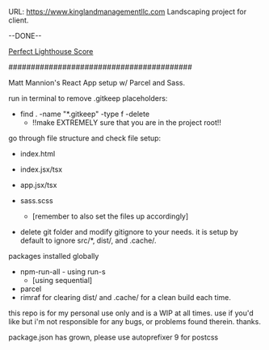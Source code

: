 URL: https://www.kinglandmanagementllc.com
Landscaping project for client.

--DONE--

[Perfect Lighthouse Score](https://i.imgur.com/2PHiLn4.png)

#########################################

Matt Mannion's React App setup w/ Parcel and Sass.

run in terminal to remove .gitkeep placeholders:

- find . -name "\*.gitkeep" -type f -delete
  - !!make EXTREMELY sure that you are in the project root!!

go through file structure and check file setup:

- index.html
- index.jsx/tsx
- app.jsx/tsx
- sass.scss

  - [remember to also set the files up accordingly]

- delete git folder and modify gitignore to your needs.
  it is setup by default to ignore src/\*, dist/, and .cache/.

packages installed globally

- npm-run-all - using run-s
  - [using sequential]
- parcel
- rimraf for clearing dist/ and .cache/ for a clean build each time.

this repo is for my personal use only and is a WIP at all times. use if you'd like but i'm not responsible for any bugs, or problems found therein. thanks.

package.json has grown, please use autoprefixer 9 for postcss
